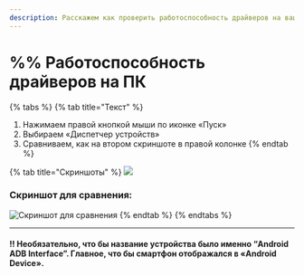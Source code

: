```yaml
---
description: Расскажем как проверить работоспособность драйверов на вашем ПК
---
```


# %% Работоспособность драйверов на ПК

{% tabs %}
{% tab title="Текст" %}
1. Нажимаем правой кнопкой мыши по иконке «Пуск»
2. Выбираем «Диспетчер устройств»
3. Сравниваем, как на втором скриншоте в правой колонке
{% endtab %}

{% tab title="Скриншоты" %}
![](https://telegra.ph/file/06dc878c0c009e8c62862.jpg)

### Скриншот для сравнения:

![Скриншот для сравнения](https://telegra.ph/file/f8ca9cfc297db622c05a2.jpg)
{% endtab %}
{% endtabs %}





***

#### ‼️ Необязательно, что бы название устройства было именно “Android ADB Interface”. Главное, что бы смартфон отображался в «Android Device». <a href="#neobyazatelno-chto-by-nazvanie-ustroistva-bylo-imenno-android-adb-interface-.-glavnoe-chto-by-smartf" id="neobyazatelno-chto-by-nazvanie-ustroistva-bylo-imenno-android-adb-interface-.-glavnoe-chto-by-smartf"></a>
